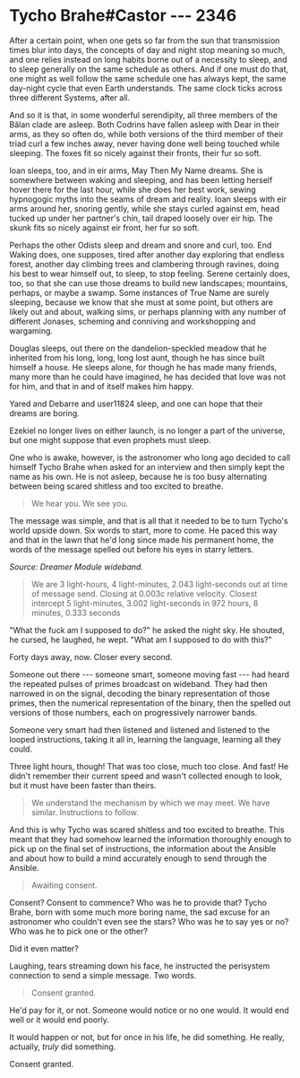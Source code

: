 # Tycho Brahe#Castor --- 2346

After a certain point, when one gets so far from the sun that transmission times blur into days, the concepts of day and night stop meaning so much, and one relies instead on long habits borne out of a necessity to sleep, and to sleep generally on the same schedule as others. And if one must do that, one might as well follow the same schedule one has always kept, the same day-night cycle that even Earth understands. The same clock ticks across three different Systems, after all.

And so it is that, in some wonderful serendipity, all three members of the Bălan clade are asleep. Both Codrins have fallen asleep with Dear in their arms, as they so often do, while both versions of the third member of their triad curl a few inches away, never having done well being touched while sleeping. The foxes fit so nicely against their fronts, their fur so soft.

Ioan sleeps, too, and in eir arms, May Then My Name dreams. She is somewhere between waking and sleeping, and has been letting herself hover there for the last hour, while she does her best work, sewing hypnogogic myths into the seams of dream and reality. Ioan sleeps with eir arms around her, snoring gently, while she stays curled against em, head tucked up under her partner's chin, tail draped loosely over eir hip. The skunk fits so nicely against eir front, her fur so soft.

Perhaps the other Odists sleep and dream and snore and curl, too. End Waking does, one supposes, tired after another day exploring that endless forest, another day climbing trees and clambering through ravines, doing his best to wear himself out, to sleep, to stop feeling. Serene certainly does, too, so that she can use those dreams to build new landscapes; mountains, perhaps, or maybe a swamp. Some instances of True Name are surely sleeping, because we know that she must at some point, but others are likely out and about, walking sims, or perhaps planning with any number of different Jonases, scheming and conniving and workshopping and wargaming.

Douglas sleeps, out there on the dandelion-speckled meadow that he inherited from his long, long, long lost aunt, though he has since built himself a house. He sleeps alone, for though he has made many friends, many more than he could have imagined, he has decided that love was not for him, and that in and of itself makes him happy.

Yared and Debarre and user11824 sleep, and one can hope that their dreams are boring.

Ezekiel no longer lives on either launch, is no longer a part of the universe, but one might suppose that even prophets must sleep.

One who is awake, however, is the astronomer who long ago decided to call himself Tycho Brahe when asked for an interview and then simply kept the name as his own. He is not asleep, because he is too busy alternating between being scared shitless and too excited to breathe.

> We hear you. We see you.

The message was simple, and that is all that it needed to be to turn Tycho's world upside down. Six words to start, more to come. He paced this way and that in the lawn that he'd long since made his permanent home, the words of the message spelled out before his eyes in starry letters.

*Source: Dreamer Module wideband.*

> We are 3 light-hours, 4 light-minutes, 2.043 light-seconds out at time of message send. Closing at 0.003c relative velocity. Closest intercept 5 light-minutes, 3.002 light-seconds in 972 hours, 8 minutes, 0.333 seconds

"What the fuck am I supposed to do?" he asked the night sky. He shouted, he cursed, he laughed, he wept. "What am I supposed to do with this?"

Forty days away, now. Closer every second.

Someone out there --- someone smart, someone moving fast --- had heard the repeated pulses of primes broadcast on wideband. They had then narrowed in on the signal, decoding the binary representation of those primes, then the numerical representation of the binary, then the spelled out versions of those numbers, each on progressively narrower bands.

Someone very smart had then listened and listened and listened to the looped instructions, taking it all in, learning the language, learning all they could.

Three light hours, though! That was too close, much too close. And fast! He didn't remember their current speed and wasn't collected enough to look, but it must have been faster than theirs.

> We understand the mechanism by which we may meet. We have similar. Instructions to follow. 

And this is why Tycho was scared shitless and too excited to breathe. This meant that they had somehow learned the information thoroughly enough to pick up on the final set of instructions, the information about the Ansible and about how to build a mind accurately enough to send through the Ansible.

> Awaiting consent.

Consent? Consent to commence? Who was he to provide that? Tycho Brahe, born with some much more boring name, the sad excuse for an astronomer who couldn't even see the stars? Who was he to say yes or no? Who was he to pick one or the other?

Did it even matter?

Laughing, tears streaming down his face, he instructed the perisystem connection to send a simple message. Two words.

> Consent granted.

He'd pay for it, or not. Someone would notice or no one would. It would end well or it would end poorly.

It would happen or not, but for once in his life, he did something. He really, actually, *truly* did something.

Consent granted.
